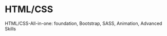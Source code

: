 <h1>HTML/CSS</h1>
<p>HTML/CSS-All-in-one: foundation, Bootstrap, SASS, Animation, Advanced Skills<p>